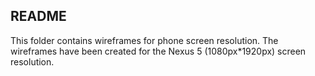 README
---

This folder contains wireframes for phone screen resolution. 
The wireframes have been created for the Nexus 5 (1080px*1920px)
screen resolution. 
